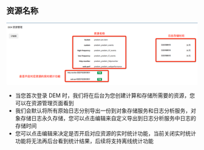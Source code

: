 ## 资源名称

![image](_media/resources.png)

- 当您首次登录 DEM 时，我们将在后台为您创建计算和存储所需要的资源，您可以在资源管理页面看到
- 我们会默认将所有原始日志分别导出一份到对象存储服务和日志分析服务，对象存储日志永久存储，您可以点击编辑来自定义导出到日志分析服务中日志的存储时间
- 您可以点击编辑来决定是否开启对应资源的实时统计功能，当前关闭实时统计功能将无法再后台看到统计结果，后续将支持离线统计功能